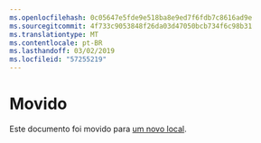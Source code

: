```yaml
---
ms.openlocfilehash: 0c05647e5fde9e518ba8e9ed7f6fdb7c8616ad9e
ms.sourcegitcommit: 4f733c9053848f26da03d47050bcb734f6c98b31
ms.translationtype: MT
ms.contentlocale: pt-BR
ms.lasthandoff: 03/02/2019
ms.locfileid: "57255219"
---
```

# <a name="moved"></a>Movido

Este documento foi movido para [um novo local](https://aka.ms/vsls-docs/platform-support).
